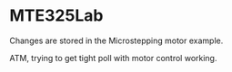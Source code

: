 # MTE325Lab
Changes are stored in the Microstepping motor example. 

ATM, trying to get tight poll with motor control working.
